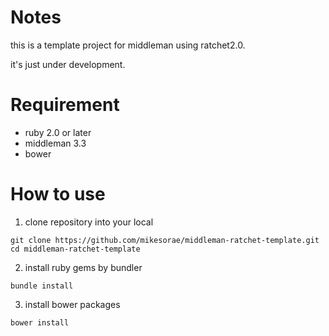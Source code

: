 # Notes

this is a template project for middleman using ratchet2.0.

it's just under development.

# Requirement

* ruby 2.0 or later
* middleman 3.3
* bower

# How to use

1) clone repository into your local

```
git clone https://github.com/mikesorae/middleman-ratchet-template.git
cd middleman-ratchet-template
```

2) install ruby gems by bundler

```
bundle install
```

3) install bower packages

```
bower install
```


